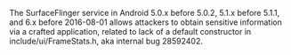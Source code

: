 The SurfaceFlinger service in Android 5.0.x before 5.0.2, 5.1.x before 5.1.1, and 6.x before 2016-08-01 allows attackers to obtain sensitive information via a crafted application, related to lack of a default constructor in include/ui/FrameStats.h, aka internal bug 28592402.